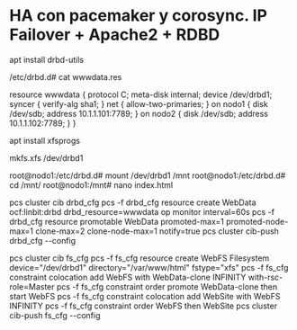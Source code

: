 # HA con pacemaker y corosync. IP Failover + Apache2 + RDBD

  apt install drbd-utils


  /etc/drbd.d# cat wwwdata.res 

  resource wwwdata {
   protocol C;
   meta-disk internal;
   device /dev/drbd1;
   syncer {
    verify-alg sha1;
   }
   net {
    allow-two-primaries;
   }
   on nodo1 {
    disk   /dev/sdb;
    address  10.1.1.101:7789;
   }
   on nodo2 {
    disk   /dev/sdb;
    address  10.1.1.102:7789;
   }
  }


  apt install xfsprogs

  mkfs.xfs /dev/drbd1

  root@nodo1:/etc/drbd.d# mount /dev/drbd1 /mnt
  root@nodo1:/etc/drbd.d# cd /mnt/
  root@nodo1:/mnt# nano index.html

  pcs cluster cib drbd_cfg
  pcs -f drbd_cfg resource create WebData ocf:linbit:drbd drbd_resource=wwwdata op monitor interval=60s
  pcs -f drbd_cfg resource promotable WebData promoted-max=1 promoted-node-max=1 clone-max=2 clone-node-max=1 notify=true
  pcs cluster cib-push drbd_cfg --config


  pcs cluster cib fs_cfg
  pcs -f fs_cfg resource create WebFS Filesystem device="/dev/drbd1" directory="/var/www/html" fstype="xfs"
  pcs -f fs_cfg constraint colocation add WebFS with WebData-clone INFINITY with-rsc-role=Master
  pcs -f fs_cfg constraint order promote WebData-clone then start WebFS
  pcs -f fs_cfg constraint colocation add WebSite with WebFS INFINITY
  pcs -f fs_cfg constraint order WebFS then WebSite
  pcs cluster cib-push fs_cfg --config



